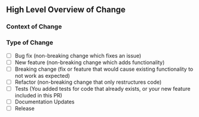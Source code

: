 ## High Level Overview of Change

<!--
Please include a summary/list of the changes.
If too broad, please consider splitting into multiple PRs.
-->

### Context of Change

<!--
Please include the context of a change.
If a bug fix, when was the bug introduced? What was the behavior?
If a new feature, why was this architecture chosen? What were the alternatives?
If a refactor, how is this better than the previous implementation?

If there is a design document for this feature, please link it here.
-->

### Type of Change

<!--
Please check relevant options, delete irrelevant ones.
-->

- [ ] Bug fix (non-breaking change which fixes an issue)
- [ ] New feature (non-breaking change which adds functionality)
- [ ] Breaking change (fix or feature that would cause existing functionality to not work as expected)
- [ ] Refactor (non-breaking change that only restructures code)
- [ ] Tests (You added tests for code that already exists, or your new feature included in this PR)
- [ ] Documentation Updates
- [ ] Release

<!--
## Test Plan

Please describe the tests that you ran to verify your changes. Include as much
detail as necessary so that others can repeat the same tests.
-->

<!--
## Future Tasks
For future tasks related to PR.
-->
